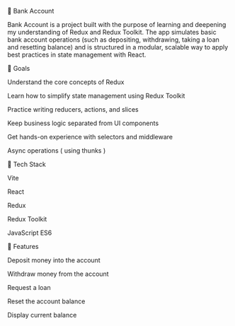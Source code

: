 🏦 Bank Account

Bank Account is a project built with the purpose of learning and deepening my understanding of Redux and Redux Toolkit. The app simulates basic bank account operations (such as depositing, withdrawing, taking a loan and resetting balance) and is structured in a modular, scalable way to apply best practices in state management with React.

🎯 Goals

Understand the core concepts of Redux

Learn how to simplify state management using Redux Toolkit

Practice writing reducers, actions, and slices

Keep business logic separated from UI components

Get hands-on experience with selectors and middleware

Async operations ( using thunks )

🔧  Tech Stack

Vite

React

Redux

Redux Toolkit

JavaScript ES6

🚀  Features

Deposit money into the account

Withdraw money from the account

Request a loan

Reset the account balance

Display current balance
